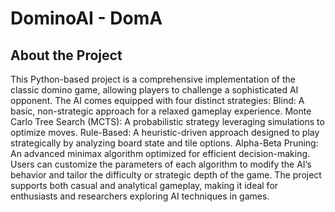 # DominoAI - DomA

## About the Project
This Python-based project is a comprehensive implementation of the classic domino game, allowing players to challenge a sophisticated AI opponent. The AI comes equipped with four distinct strategies:
Blind: A basic, non-strategic approach for a relaxed gameplay experience.
Monte Carlo Tree Search (MCTS): A probabilistic strategy leveraging simulations to optimize moves.
Rule-Based: A heuristic-driven approach designed to play strategically by analyzing board state and tile options.
Alpha-Beta Pruning: An advanced minimax algorithm optimized for efficient decision-making.
Users can customize the parameters of each algorithm to modify the AI’s behavior and tailor the difficulty or strategic depth of the game.
The project supports both casual and analytical gameplay, making it ideal for enthusiasts and researchers exploring AI techniques in games.
